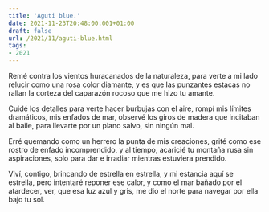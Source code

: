 ```yaml
---
title: 'Aguti blue.'
date: 2021-11-23T20:48:00.001+01:00
draft: false
url: /2021/11/aguti-blue.html
tags: 
- 2021
---
```


Remé contra los vientos huracanados de la naturaleza,
para verte a mi lado relucir como una rosa color diamante,
y es que las punzantes estacas no rallan la corteza
del caparazón rocoso que me hizo tu amante.

Cuidé los detalles para verte hacer burbujas con el aire,
rompí mis límites dramáticos, mis enfados de mar,
observé los giros de madera que incitaban al baile,
para llevarte por un plano salvo, sin ningún mal.

Erré quemando como un herrero la punta de mis creaciones,
grité como ese rostro de enfado incomprendido,
y al tiempo, acaricié tu montaña rusa sin aspiraciones,
solo para dar e irradiar mientras estuviera prendido.

Viví, contigo, brincando de estrella en estrella,
y mi estancia aquí se estrella, pero intentaré reponer ese calor,
y como el mar bañado por el atardecer, ver,
que esa luz azul y gris, me dio el norte para navegar por ella bajo tu sol.
